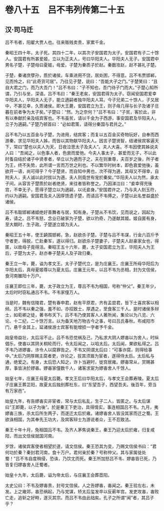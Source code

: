 # 卷八十五　吕不韦列传第二十五
## 汉·司马迁
吕不韦者，阳翟大贾人也。往来贩贱卖贵，家累千金。    
    
秦昭王四十年，太子死。其四十二年，以其次子安国君为太子。安国君有子二十馀人。安国君有所甚爱姬，立以为正夫人，号曰华阳夫人。华阳夫人无子。安国君中男名子楚，子楚母曰夏姬，毋爱。子楚为秦质子於赵。秦数攻赵，赵不甚礼子楚。    
    
子楚，秦诸庶孽孙，质於诸侯，车乘进用不饶，居处困，不得意。吕不韦贾邯郸，见而怜之，曰“此奇货可居”。乃往见子楚，说曰：“吾能大子之门。”子楚笑曰：“且自大君之门，而乃大吾门！”吕不韦曰：“子不知也，吾门待子门而大。”子楚心知所谓，乃引与坐，深语。吕不韦曰：“秦王老矣，安国君得为太子。窃闻安国君爱幸华阳夫人，华阳夫人无子，能立適嗣者独华阳夫人耳。今子兄弟二十馀人，子又居中，不甚见幸，久质诸侯。即大王薨，安国君立为王，则子毋几得与长子及诸子旦暮在前者争为太子矣。”子楚曰：“然。为之奈何？”吕不韦曰：“子贫，客於此，非有以奉献於亲及结宾客也。不韦虽贫，请以千金为子西游，事安国君及华阳夫人，立子为適嗣。”子楚乃顿首曰：“必如君策，请得分秦国与君共之。”    
    
吕不韦乃以五百金与子楚，为进用，结宾客；而复以五百金买奇物玩好，自奉而西游秦，求见华阳夫人姊，而皆以其物献华阳夫人。因言子楚贤智，结诸侯宾客遍天下，常曰“楚也以夫人为天，日夜泣思太子及夫人”。夫人大喜。不韦因使其姊说夫人曰：“吾闻之，以色事人者，色衰而爱弛。今夫人事太子，甚爱而无子，不以此时蚤自结於诸子中贤孝者，举立以为適而子之，夫在则重尊，夫百岁之後，所子者为王，终不失势，此所谓一言而万世之利也。不以繁华时树本，即色衰爱弛後，虽欲开一语，尚可得乎？今子楚贤，而自知中男也，次不得为適，其母又不得幸，自附夫人，夫人诚以此时拔以为適，夫人则竟世有宠於秦矣。”华阳夫人以为然，承太子间，从容言子楚质於赵者绝贤，来往者皆称誉之。乃因涕泣曰：“妾幸得充後宫，不幸无子，愿得子楚立以为適嗣，以讬妾身。”安国君许之，乃与夫人刻玉符，约以为適嗣。安国君及夫人因厚馈遗子楚，而请吕不韦傅之，子楚以此名誉益盛於诸侯。    
    
吕不韦取邯郸诸姬绝好善舞者与居，知有身。子楚从不韦饮，见而说之，因起为寿，请之。吕不韦怒，念业已破家为子楚，欲以钓奇，乃遂献其姬。姬自匿有身，至大期时，生子政。子楚遂立姬为夫人。    
    
秦昭王五十年，使王齮围邯郸，急，赵欲杀子楚。子楚与吕不韦谋，行金六百斤予守者吏，得脱，亡赴秦军，遂以得归。赵欲杀子楚妻子，子楚夫人赵豪家女也，得匿，以故母子竟得活。秦昭王五十六年，薨，太子安国君立为王，华阳夫人为王后，子楚为太子。赵亦奉子楚夫人及子政归秦。    
    
秦王立一年，薨，谥为孝文王。太子子楚代立，是为庄襄王。庄襄王所母华阳后为华阳太后，真母夏姬尊以为夏太后。庄襄王元年，以吕不韦为丞相，封为文信侯，食河南雒阳十万户。    
    
庄襄王即位三年，薨，太子政立为王，尊吕不韦为相国，号称“仲父”。秦王年少，太后时时窃私通吕不韦。不韦家僮万人。    
    
当是时，魏有信陵君，楚有春申君，赵有平原君，齐有孟尝君，皆下士喜宾客以相倾。吕不韦以秦之强，羞不如，亦招致士，厚遇之，至食客三千人。是时诸侯多辩士，如荀卿之徒，著书布天下。吕不韦乃使其客人人著所闻，集论以为八览、六论、十二纪，二十馀万言。以为备天地万物古今之事，号曰吕氏春秋。布咸阳市门，悬千金其上，延诸侯游士宾客有能增损一字者予千金。    
    
始皇帝益壮，太后淫不止。吕不韦恐觉祸及己，乃私求大阴人嫪毐以为舍人，时纵倡乐，使毐以其阴关桐轮而行，令太后闻之，以啗太后。太后闻，果欲私得之。吕不韦乃进嫪毐，诈令人以腐罪告之。不韦又阴谓太后曰：“可事诈腐，则得给事中。”太后乃阴厚赐主腐者吏，诈论之，拔其须眉为宦者，遂得侍太后。太后私与通，绝爱之。有身，太后恐人知之，诈卜当避时，徙宫居雍。嫪毐常从，赏赐甚厚，事皆决於嫪毐。嫪毐家僮数千人，诸客求宦为嫪毐舍人千馀人。    
    
始皇七年，庄襄王母夏太后薨。孝文王后曰华阳太后，与孝文王会葬寿陵。夏太后子庄襄王葬芷阳，故夏太后独别葬杜东，曰“东望吾子，西望吾夫。後百年，旁当有万家邑”。    
    
始皇九年，有告嫪毐实非宦者，常与太后私乱，生子二人，皆匿之。与太后谋曰“王即薨，以子为後”。於是秦王下吏治，具得情实，事连相国吕不韦。九月，夷嫪毐三族，杀太后所生两子，而遂迁太后於雍。诸嫪毐舍人皆没其家而迁之蜀。王欲诛相国，为其奉先王功大，及宾客辩士为游说者众，王不忍致法。    
    
秦王十年十月，免相国吕不韦。及齐人茅焦说秦王，秦王乃迎太后於雍，归复咸阳，而出文信侯就国河南。    
    
岁馀，诸侯宾客使者相望於道，请文信侯。秦王恐其为变，乃赐文信侯书曰：“君何功於秦？秦封君河南，食十万户。君何亲於秦？号称仲父。其与家属徙处蜀！”吕不韦自度稍侵，恐诛，乃饮冘而死。秦王所加怒吕不韦、嫪毐皆已死，乃皆复归嫪毐舍人迁蜀者。    
    
始皇十九年，太后薨，谥为帝太后，与庄襄王会葬茝阳。    
    
太史公曰：不韦及嫪毐贵，封号文信侯。人之告嫪毐，毐闻之。秦王验左右，未发。上之雍郊，毐恐祸起，乃与党谋，矫太后玺发卒以反蕲年宫。发吏攻毐，毐败亡走，追斩之好畤，遂灭其宗。而吕不韦由此绌矣。孔子之所谓“闻”者，其吕子乎？    
    
